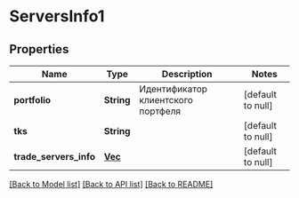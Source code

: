 # ServersInfo1

## Properties
Name | Type | Description | Notes
------------ | ------------- | ------------- | -------------
**portfolio** | **String** | Идентификатор клиентского портфеля | [default to null]
**tks** | **String** |  | [default to null]
**trade_servers_info** | [**Vec<ServersInfoTradeServersInfo1>**](servers_info_tradeServersInfo_1.md) |  | [default to null]

[[Back to Model list]](../README.md#documentation-for-models) [[Back to API list]](../README.md#documentation-for-api-endpoints) [[Back to README]](../README.md)

